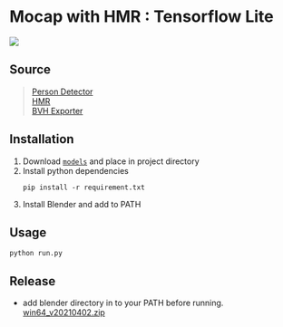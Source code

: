 # Mocap with HMR : Tensorflow Lite
![](assets/demo.gif)

## Source

>[Person Detector](https://google.github.io/mediapipe/solutions/pose.html)  
[HMR](https://github.com/akanazawa/hmr)  
[BVH Exporter](https://github.com/Dene33/video_to_bvh)
## Installation
1. Download [`models`](https://drive.google.com/file/d/113l-yZkstJJez2cCYQLkWo3jg-I7bdjs/view?usp=sharing) and place in project directory
2. Install python dependencies
    ```
    pip install -r requirement.txt
    ```
2. Install Blender and add to PATH


## Usage
```
python run.py
```

## Release
* add blender directory in to your PATH before running.  
[win64_v20210402.zip](https://drive.google.com/file/d/1CsPTK0ao8x_k90SzotRFQnMgWNSrCN2n/view?usp=sharing)
